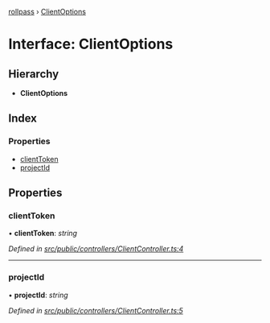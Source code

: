 [rollpass](../README.md) › [ClientOptions](clientoptions.md)

# Interface: ClientOptions

## Hierarchy

* **ClientOptions**

## Index

### Properties

* [clientToken](clientoptions.md#clienttoken)
* [projectId](clientoptions.md#projectid)

## Properties

###  clientToken

• **clientToken**: *string*

*Defined in [src/public/controllers/ClientController.ts:4](https://github.com/RollPass/rollpass-js/blob/e91670a/src/public/controllers/ClientController.ts#L4)*

___

###  projectId

• **projectId**: *string*

*Defined in [src/public/controllers/ClientController.ts:5](https://github.com/RollPass/rollpass-js/blob/e91670a/src/public/controllers/ClientController.ts#L5)*
